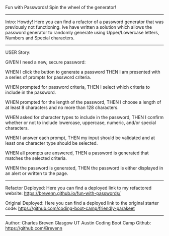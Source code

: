 Fun with Passwords! Spin the wheel of the generator!
_____________________________________________________________________________________________

Intro:
Howdy! Here you can find a refactor of a password generator that was previously not functioning. Ive have written a solution which allows the password generator to randomly generate using Upper/Lowercase letters, Numbers and Special characters.

_____________________________________________________________________________________________

USER Story:

GIVEN I need a new, secure password: 

WHEN I click the button to generate a password
THEN I am presented with a series of prompts for password criteria. 

WHEN prompted for password criteria, 
THEN I select which criteria to include in the password. 

WHEN prompted for the length of the password, 
THEN I choose a length of at least 8 characters and no more than 128 characters. 

WHEN asked for character types to include in the password, 
THEN I confirm whether or not to include lowercase, uppercase, numeric, and/or special characters. 

WHEN I answer each prompt, 
THEN my input should be validated and at least one character type should be selected. 

WHEN all prompts are answered, 
THEN a password is generated that matches the selected criteria. 

WHEN the password is generated, 
THEN the password is either displayed in an alert or written to the page.

_____________________________________________________________________________________________

Refactor Deployed:
 Here you can find a deployed link to my refactored website: https://brevenn.github.io/fun-with-passwords/

Original Deployed:
Here you can find a deployed link to the original starter code: https://github.com/coding-boot-camp/friendly-parakeet

_____________________________________________________________________________________________

Author: Charles Breven Glasgow 
UT Austin Coding Boot Camp
Github: https://github.com/Brevenn